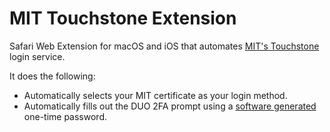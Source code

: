 # MIT Touchstone Extension

Safari Web Extension for macOS and iOS that automates [MIT's Touchstone](https://ist.mit.edu/touchstone) login service.

It does the following:
- Automatically selects your MIT certificate as your login method.
- Automatically fills out the DUO 2FA prompt using a [software generated](https://github.com/NMAC427/YKSoft) one-time password.

